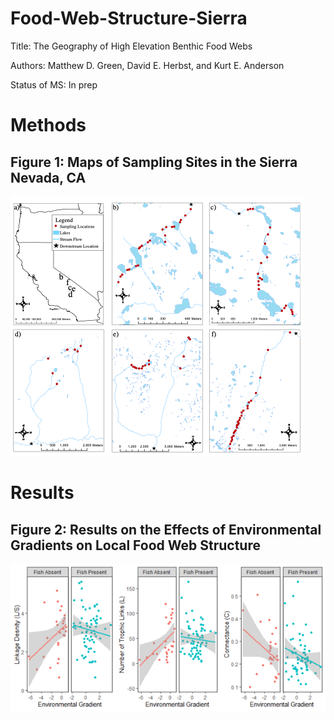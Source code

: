 # Food-Web-Structure-Sierra

Title: The Geography of High Elevation Benthic Food Webs

Authors: Matthew D. Green, David E. Herbst, and Kurt E. Anderson

Status of MS: In prep


# Methods 

## Figure 1: Maps of Sampling Sites in the Sierra Nevada, CA
![](Figs/Picture1.png)


# Results

## Figure 2: Results on the Effects of Environmental Gradients on Local Food Web Structure
![](Figs/Fig1.png)
